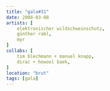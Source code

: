 ```yaml
---
title: "gala#31"
date: 2008-03-08
artists: [
    elektronischer wildschweinschutz,
    günther rabl,
    myr
]
collabs: [
    tim blechmann + manuel knapp,
    dirac + howool baek,
]
location: "brut"
tags: [gala]
---
```

